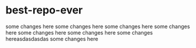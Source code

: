 # best-repo-ever

some changes here
some changes here
some changes here
some changes here
some changes here
some changes here
some changes hereasdasdasdas
some changes here
